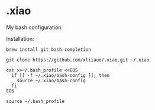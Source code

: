# .xiao
My bash configuration.

Installation:
```
brew install git bash-completion

git clone https://github.com/xliiauo/.xiao.git ~/.xiao

cat >>~/.bash_profile <<EOS
  if [[ -f ~/.xiao/bash-config ]]; then
    source ~/.xiao/bash-config
  fi
EOS

source ~/.bash_profile
```

